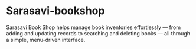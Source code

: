# Sarasavi-bookshop
Sarasavi Book Shop helps manage book inventories effortlessly — from adding and updating records to searching and deleting books — all through a simple, menu-driven interface.
